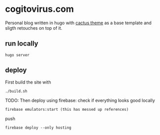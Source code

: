 # cogitovirus.com
Personal blog written in hugo with [cactus theme](https://github.com/monkeyWzr/hugo-theme-cactus) as a base template and sligth retouches on top of it.

## run locally
```
hugo server
```

## deploy
First build the site with
```
./build.sh
```
TODO: Then deploy using firebase:
check if everything looks good locally
```
firebase emulators:start (this has messed up references)
```
push
```
firebase deploy --only hosting
```
